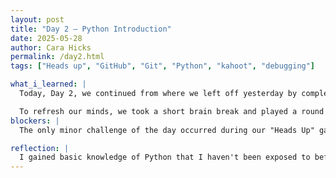 ```yaml
---
layout: post
title: "Day 2 – Python Introduction"
date: 2025-05-28
author: Cara Hicks
permalink: /day2.html
tags: ["Heads up", "GitHub", "Git", "Python", "kahoot", "debugging"]

what_i_learned: |
  Today, Day 2, we continued from where we left off yesterday by completing the code for our daily blog post. We finalized the home page by adding our pictures as a finishing touch. Additionally, we began working on the "About Me" section on GitHub to further personalize our profiles. After a short lunch break, we were divided into two groups based on the results of our placement test. I was assigned to Group 1, which is the beginner group. In our session, we explored key programming concepts including integers, floats, strings, and functions. We played kahoot between parts to acknowledge our understanding n said topics. 

  To refresh our minds, we took a short brain break and played a round of "Heads Up." We wrapped up the day by writing and submitting our blog post for Day 2.
blockers: |
  The only minor challenge of the day occurred during our "Heads Up" game, when it was my turn to guess and I wasn’t able to figure out the word in time.

reflection: |
  I gained basic knowledge of Python that I haven't been exposed to before and was surprised by how quickly I was able to get the concepts. I particularly enjoyed debugging my code, as it allowed me to identify and resolve issues on my own. I’ve already noticed growth in both my skills and confidence, especially after finalizing my home page, starting the "About Me" section, and learning how to create and manage my daily blog posts.
---
```


